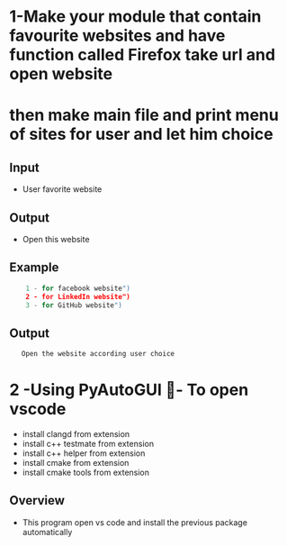 # 1-Make your module that contain favourite websites and have function called Firefox take url and open website 
#  then make main file and print menu of sites for user and let him choice

## Input 
   - User favorite website 
## Output
  - Open this website
## Example 
```python
    1 - for facebook website")
    2 - for LinkedIn website")
    3 - for GitHub website")
```
## Output 
```python
   Open the website according user choice
```

# 2 -Using PyAutoGUI - To open vscode 
- install clangd from extension
- install c++ testmate  from extension
- install c++ helper  from extension
- install cmake  from extension
- install cmake tools  from extension
  
## Overview
- This program open vs code and install the previous package automatically
